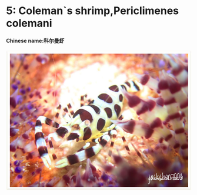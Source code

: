 # 5: Coleman\`s shrimp,Periclimenes colemani

#### Chinese name:科尔曼虾

![](../../.gitbook/assets/coleman-shrimp.jpg)


